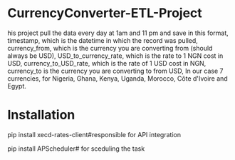 # CurrencyConverter-ETL-Project
his project pull the data every day at 1am and 11 pm and save in this format, 
timestamp, which is the datetime in which the record was pulled, currency_from, which is the currency you are converting from (should always be USD), USD_to_currency_rate, which is the rate to 1 NGN cost in USD, currency_to_USD_rate, which is the rate of 1 USD cost in NGN, currency_to is the currency you are converting to from USD, In our case 7 currencies, for Nigeria, Ghana, Kenya, Uganda, Morocco, Côte d'Ivoire and Egypt.
# Installation
pip install xecd-rates-client#responsible for API integration 



pip install APScheduler# for sceduling the task
